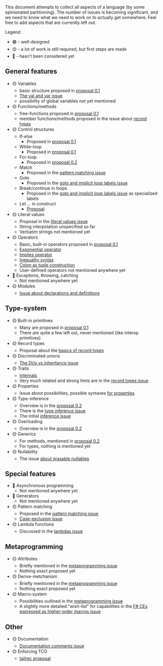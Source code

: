 <!-- Tracking issue for the feature-set -->

This document attempts to collect all aspects of a language (by some opinionated partitioning). The number of issues is becoming significant, and we need to know what we need to work on to actually get somewhere. Feel free to add aspects that are currently left out.

Legend:
- 🟢 - well-designed
- 🟡 - a lot of work is still required, but first steps are made
- 🔴 - hasn't been considered yet

## General features

 * 🟡 Variables
   * basic structure proposed in [proposal 0.1](https://github.com/LanguageDev/Fresh-Language-suggestions/issues/33)
   * [The val and var issue](https://github.com/LanguageDev/Fresh-Language-suggestions/issues/12)
   * possibility of global variables not yet mentioned
 * 🟡 Functions/methods
   * free-functions proposed in [proposal 0.1](https://github.com/LanguageDev/Fresh-Language-suggestions/issues/33)
   * member functions/methods proposed in the issue about [record types](https://github.com/LanguageDev/Fresh-Language-suggestions/issues/41)
 * 🟡 Control structures
   * If-else
     * Proposed in [proposal 0.1](https://github.com/LanguageDev/Fresh-Language-suggestions/issues/33)
   * While-loop
     * Proposed in [proposal 0.1](https://github.com/LanguageDev/Fresh-Language-suggestions/issues/33)
   * For-loop
     * Proposed in [proposal 0.2](https://github.com/LanguageDev/Fresh-Language-suggestions/issues/40)
   * Match
     * Proposed in the [pattern matching issue](https://github.com/LanguageDev/Fresh-Language-suggestions/issues/44)
   * Goto
     * Proposed in the [goto and implicit loop labels issue](https://github.com/LanguageDev/Fresh-Language-suggestions/issues/45)
   * Break/continue in loops
     * Proposed in the [goto and implicit loop labels issue](https://github.com/LanguageDev/Fresh-Language-suggestions/issues/45) as specialized labels
   * Let ... in construct
     * [Proposal](https://github.com/LanguageDev/Fresh-Language-suggestions/issues/51)
 * 🟡 Literal values
   * Proposal in the [literal values issue](https://github.com/LanguageDev/Fresh-Language-suggestions/issues/50)
   * String interpolation unspecified so far
   * Verbatim strings not mentioned yet
 * 🟡 Operators
   * Basic, built-in operators proposed in [proposal 0.1](https://github.com/LanguageDev/Fresh-Language-suggestions/issues/33)
   * [Exponential operator](https://github.com/LanguageDev/Fresh-Language-suggestions/issues/34)
   * [Implies operator](https://github.com/LanguageDev/Fresh-Language-suggestions/issues/36)
   * [Inequality syntax](https://github.com/LanguageDev/Fresh-Language-suggestions/issues/35)
   * [Colon as tuple construction](https://github.com/LanguageDev/Fresh-Language-suggestions/issues/22)
   * User-defined operators not mentioned anywhere yet
 * 🔴 Exceptions, throwing, catching
   * Not mentioned anywhere yet
 * 🟡 Modules
   * [Issue about declarations and definitions](https://github.com/LanguageDev/Fresh-Language-suggestions/issues/30)

## Type-system

 * 🟡 Built-in primitives
   * Many are proposed in [proposal 0.1](https://github.com/LanguageDev/Fresh-Language-suggestions/issues/33)
   * There are quite a few left out, never mentioned (like interop primitives)
 * 🟡 Record types
   * Proposal about the [basics of record types](https://github.com/LanguageDev/Fresh-Language-suggestions/issues/41)
 * 🟡 Discriminated unions
   * [The DUs vs inheritance issue](https://github.com/LanguageDev/Fresh-Language-suggestions/issues/5)
 * 🟡 Traits
   * [Internals](https://github.com/LanguageDev/Fresh-Language-suggestions/issues/39)
   * Very much related and strong hints are in the [record types issue](https://github.com/LanguageDev/Fresh-Language-suggestions/issues/41)
 * 🟡 Properties
   * Issue about possibilities, possible syntaxes [for properties](https://github.com/LanguageDev/Fresh-Language-suggestions/issues/47)
 * 🟡 Type-inference
   * Overview is in the [proposal 0.2](https://github.com/LanguageDev/Fresh-Language-suggestions/issues/40)
   * There is the [type inference issue](https://github.com/LanguageDev/Fresh-Language-suggestions/issues/42)
   * The initial [inference issue](https://github.com/LanguageDev/Fresh-Language-suggestions/issues/10)
 * 🟡 Overloading
   * Overview is in the [proposal 0.2](https://github.com/LanguageDev/Fresh-Language-suggestions/issues/40)
 * 🟡 Generics
   * For methods, mentioned in [proposal 0.2](https://github.com/LanguageDev/Fresh-Language-suggestions/issues/40)
   * For types, nothing is mentioned yet
 * 🟡 Nullability
   * The issue [about erasable nullables](https://github.com/LanguageDev/Fresh-Language-suggestions/issues/24)

## Special features

 * 🔴 Asynchronous programming
   * Not mentioned anywhere yet
 * 🔴 Generators
   * Not mentioned anywhere yet
 * 🟡 Pattern matching
   * Proposed in the [pattern matching issue](https://github.com/LanguageDev/Fresh-Language-suggestions/issues/44)
   * [Case-exclusion issue](https://github.com/LanguageDev/Fresh-Language-suggestions/issues/9)
 * 🟡 Lambda functions
   * Discussed in the [lambdas issue](https://github.com/LanguageDev/Fresh-Language-suggestions/issues/49)


## Metaprogramming

 * 🟡 Attributes
   * Briefly mentioned in the [metaprogramming issue](https://github.com/LanguageDev/Fresh-Language-suggestions/issues/16)
   * Nothing exact proposed yet
 * 🟡 Derive-metchanism
   * Briefly mentioned in the [metaprogramming issue](https://github.com/LanguageDev/Fresh-Language-suggestions/issues/16)
   * Nothing exact proposed yet
 * 🟡 Macro-system
   * Possibilities outlined in the [metaprogramming issue](https://github.com/LanguageDev/Fresh-Language-suggestions/issues/16)
   * A slightly more detailed "wish-list" for capabilities in the [F# CEs expressed as higher-order macros issue](https://github.com/LanguageDev/Fresh-Language-suggestions/issues/29)

## Other

 * 🟡 Documentation
   * [Documentation comments issue](https://github.com/LanguageDev/Fresh-Language-suggestions/issues/37)
 * 🟡 Enforcing TCO
   * [tailrec proposal](https://github.com/LanguageDev/Fresh-Language-suggestions/issues/11)
